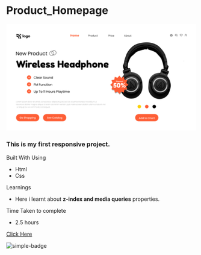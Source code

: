 # Product_Homepage

![Image](./Product%20home%20page.png)
### This is my first **responsive** project. 
Built With Using
- Html
- Css

Learnings
- Here i learnt about **z-index and media queries** properties.

Time Taken to complete
- 2.5 hours

[Click Here](https://sud-product-homepage.netlify.app/)

![simple-badge](https://img.shields.io/badge/HTML-CSS-green)